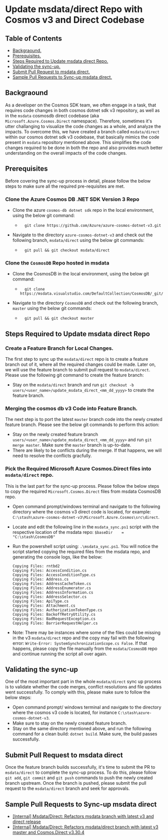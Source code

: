 # Update msdata/direct Repo with Cosmos v3 and Direct Codebase

## Table of Contents

* [Backgraound.](#backgraound)
* [Prerequisites.](#prerequisites)
* [Steps Required to Update msdata direct Repo.](#steps-required-to-update-msdata-direct-repo)
* [Validating the sync-up.](#validating-the-sync-up)
* [Submit Pull Request to msdata direct.](#submit-pull-request-to-msdata-direct)
* [Sample Pull Requests to Sync-up msdata direct.](#sample-pull-requests-to-sync-up-msdata-direct)

## Backgraound

As a developer on the Cosmos SDK team, we often engage in a task, that requires code changes in both cosmos dotnet sdk v3 repository, as well as in the `msdata` cosmosdb direct codebase (aka `Microsoft.Azure.Cosmos.Direct` namespace). Therefore, sometimes it's utter challanging to visualize the code changes as a whole, and analyze the impacts. To overcome this, we have created a branch called `msdata/direct` within our cosmos dotnet sdk v3 codebase, that basically mimics the code present in `msdata` repository mentioned above. This simplifies the code changes required to be done in both the repo and also provides much better understanding on the overall impacts of the code changes.

## Prerequisites

Before covering the sync-up process in detail, please follow the below steps to make sure all the required pre-requisites are met.

### Clone the Azure Cosmos DB .NET SDK Version 3 Repo

- Clone the azure `cosmos-db dotnet sdk` repo in the local environment, using the below git command:
    -       git clone https://github.com/Azure/azure-cosmos-dotnet-v3.git

- Navigate to the directory `azure-cosmos-dotnet-v3` and check out the following branch, `msdata/direct` using the below git commands:
    -       git pull && git checkout msdata/direct

### Clone the `CosmosDB` Repo hosted in msdata

- Clone the CosmosDB in the local environment, using the below git command:
    -       git clone https://msdata.visualstudio.com/DefaultCollection/CosmosDB/_git/CosmosDB

- Navigate to the directory `CosmosDB` and check out the following branch, `master` using the below git commands:
    -       git pull && git checkout master

## Steps Required to Update msdata direct Repo

### Create a Feature Branch for Local Changes.

The first step to sync up the `msdata/direct` repo is to create a feature branch out of it, where all the required changes could be made. Later on, we will use the feature branch to submit pull request to `msdata/direct`. Please use the following git command to create the feature branch:

- Stay on the `msdata/direct` branch and run `git checkout -b users/<user_name>/update_msdata_direct_<mm_dd_yyyy>` to create the feature branch.

### Merging the cosmos db v3 Code into Feature Branch.

The next step is to port the latest `master` branch code into the newly created feature branch. Please see the below git commands to perform this action:

- Stay on the newly created feature branch `users/<user_name>/update_msdata_direct_<mm_dd_yyyy>` and run `git merge master`. Make sure the `master` branch is up-to-date.
- There are likely to be conflicts during the merge. If that happens, we will need to resolve the conflicts gracfully.

### Pick the Required Microsoft Azure Cosmos.Direct files into `msdata/direct` repo.

This is the last part for the sync-up process. Please follow the below steps to copy the required `Microsoft.Cosmos.Direct` files from msdata CosmosDB repo.

- Open command prompt/windows terminal and navigate to the following directory where the cosmos v3 direct code is located, for example: `C:\stash\azure-cosmos-dotnet-v3\Microsoft.Azure.Cosmos\src\direct`.
- Locate and edit the following line in the `msdata_sync.ps1` script with the respective location of the msdata repo: `$baseDir    = "C:\stash\CosmosDB"` 
- Run the powershell script using: `.\msdata_sync.ps1`. You will notice the script started copying the required files from the msdata repo, and generating the console logs, like the below:

    ```
    Copying Files: rntbd2
    Copying Files: AccessCondition.cs
    Copying Files: AccessConditionType.cs
    Copying Files: Address.cs
    Copying Files: AddressCacheToken.cs
    Copying Files: AddressEnumerator.cs
    Copying Files: AddressInformation.cs
    Copying Files: AddressSelector.cs
    Copying Files: ApiType.cs
    Copying Files: Attachment.cs
    Copying Files: AuthorizationTokenType.cs
    Copying Files: BackoffRetryUtility.cs
    Copying Files: BadRequestException.cs
    Copying Files: BarrierRequestHelper.cs
    ```

- Note: There may be instances where some of the files could be missing in the v3 `msdata/direct` repo and the copy may fail with the following error: `Write-Error: SystemSynchronizationScope.cs False`. If that happens, please copy the file manually from the `msdata/CosmosDB` repo and continue running the script all over again. 

## Validating the sync-up

One of the most important part in the whole `msdata/direct` sync up process is to validate whether the code merges, conflict resolutions and file updates went successfully. To comply with this, please make sure to follow the below steps:

- Open command prompt/ windows terminal and navigate to the directory where the cosmos v3 code is located, for instance `C:\stash\azure-cosmos-dotnet-v3`.
- Make sure to stay on the newly created feature branch.
- Stay on the same directory mentioned above, and run the following command for a clean build: `dotnet build`. Make sure, the build passes successfully.

## Submit Pull Request to msdata direct

Once the feature branch builds successfully, it's time to submit the PR to `msdata/direct` to complete the sync-up process. To do this, please follow `git add`, `git commit` and `git push` commands to push the newly created branch upstream. Once the branch is pushed, please submit the pull request to the `msdata/direct` branch and seek for approvals.

## Sample Pull Requests to Sync-up msdata direct

- [[Internal] Msdata/Direct: Refactors msdata branch with latest v3 and direct release](https://github.com/Azure/azure-cosmos-dotnet-v3/pull/3726)
- [[Internal] Msdata/Direct: Refactors msdata/direct branch with latest v3 master and Cosmos.Direct v3.30.4](https://github.com/Azure/azure-cosmos-dotnet-v3/pull/3776)
